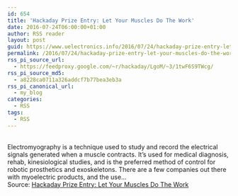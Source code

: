 ```yaml
---
id: 654
title: 'Hackaday Prize Entry: Let Your Muscles Do The Work'
date: 2016-07-24T06:00:00+01:00
author: RSS reader
layout: post
guid: https://www.uelectronics.info/2016/07/24/hackaday-prize-entry-let-your-muscles-do-the-work/
permalink: /2016/07/24/hackaday-prize-entry-let-your-muscles-do-the-work/
rss_pi_source_url:
  - https://feedproxy.google.com/~r/hackaday/LgoM/~3/1twF6S9TWcg/
rss_pi_source_md5:
  - a8228ca0711a326addcf7b77bea3eb3a
rss_pi_canonical_url:
  - my_blog
categories:
  - RSS
tags:
  - RSS
---
```

&#013;  
Electromyography is a technique used to study and record the electrical signals generated when a muscle contracts. It’s used for medical diagnosis, rehab, kinesiological studies, and is the preferred method of control for robotic prosthetics and exoskeletons. There are a few companies out there with myoelectric products, and the use…&#013;  
Source: <a href="https://feedproxy.google.com/~r/hackaday/LgoM/~3/1twF6S9TWcg/" target="_blank">Hackaday Prize Entry: Let Your Muscles Do The Work</a>